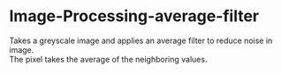 # Image-Processing-average-filter
Takes a greyscale image and applies an average filter to reduce noise in image.  
The pixel takes the average of the neighboring values.  
